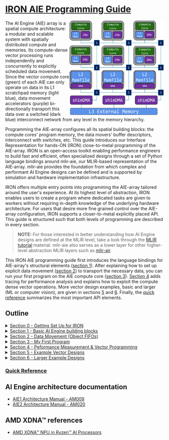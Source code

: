 <!---//===- README.md --------------------------*- Markdown -*-===//
//
// This file is licensed under the Apache License v2.0 with LLVM Exceptions.
// See https://llvm.org/LICENSE.txt for license information.
// SPDX-License-Identifier: Apache-2.0 WITH LLVM-exception
//
// Copyright (C) 2022, Advanced Micro Devices, Inc.
// 
//===----------------------------------------------------------------------===//-->

# <ins>IRON AIE Programming Guide</ins>

<img align="right" width="300" height="300" src="./assets/AIEarray.svg"> 

The AI Engine (AIE) array is a spatial compute architecture: a modular and scalable system with spatially distributed compute and memories. Its compute-dense vector processing runs independently and concurrently to explicitly scheduled data movement. Since the vector compute core (green) of each AIE can only operate on data in its L1 scratchpad memory (light blue), data movement accelerators (purple) bi-directionally transport this data over a switched (dark blue) interconnect network from any level in the memory hierarchy.

Programming the AIE-array configures all its spatial building blocks: the compute cores' program memory, the data movers' buffer descriptors, interconnect with switches, etc. This guide introduces our Interface Representation for hands-ON (IRON) close-to-metal programming of the AIE-array. IRON is an open-access toolkit enabling performance engineers to build fast and efficient, often specialized designs through a set of Python language bindings around mlir-aie, our MLIR-based representation of the AIE-array. mlir-aie provides the foundation from which complex and performant AI Engine designs can be defined and is supported by simulation and hardware implementation infrastructure.

IRON offers multiple entry points into programming the AIE-array tailored around the user's experience. At its highest level of abstraction, IRON enables users to create a program where dedicated tasks are given to workers without requiring in-depth knowledge of the underlying hardware architecture. For users that desire more fine grained control over the AIE-array configuration, IRON supports a closer-to-metal explicitly placed API. This guide is structured such that both levels of programming are described in every section.

> **NOTE:**  For those interested in better understanding how AI Engine designs are defined at the MLIR level, take a look through the [MLIR tutorial](../mlir_tutorials/) material. mlir-aie also serves as a lower layer for other higher-level abstraction MLIR layers such as [mlir-air](https://github.com/Xilinx/mlir-air).

This IRON AIE programming guide first introduces the language bindings for AIE-array's structural elements ([section 1](./section-1/README.md)). After explaining how to set up explicit data movement ([section 2](./section-2/README.md)) to transport the necessary data, you can run your first program on the AIE compute core ([section 3](./section-3/README.md)). [Section 4](./section-4/README.md) adds tracing for performance analysis and explains how to exploit the compute dense vector operations. More vector design examples, basic and larger (ML or computer vision), are given in sections [5](./section-5/README.md) and [6](./section-6/README.md). Finally, the [quick reference](./quick_reference.md) summarizes the most important API elements.

## Outline
<details><summary><a href="./section-0">Section 0 - Getting Set Up for IRON</a></summary>

* Introduce recommended hardware to target with IRON
* Simple instructions to set up your hardware, tools, and environment
</details>
<details><summary><a href="./section-1">Section 1 - Basic AI Engine building blocks</a></summary>

* Introduce the AI Engine building blocks for expressing an application design
* Give an example of Python bindings for MLIR source that define AIE tiles
</details>
<details><summary><a href="./section-2">Section 2 - Data Movement (Object FIFOs)</a></summary>

* Introduce the topic of objectfifos and how they abstract connections between tiles and data in the AIE array memories
* Explain key objectfifo data movement patterns
* Introduce more complex objectfifo connection patterns (broadcast, implicit copy, join, distribute)
* Demonstrate objectfifos with practical examples
* Explain runtime data movement between the host and AIE array
</details>
<details><summary><a href="./section-3">Section 3 - My First Program</a></summary>

* Introduce an example of the first simple program (Vector Scalar Multiplication)
* Illustrate how to run designs on Ryzen™ AI-enabled hardware
</details>
<details><summary><a href="./section-4">Section 4 - Peformance Measurement & Vector Programming</a></summary>

* Introduce performance measurement (timers, trace)
* Discuss topic of vector programming at the kernel level
</details>
<details><summary><a href="./section-5">Section 5 - Example Vector Designs</a></summary>

* Introduce additional vector design examples with exercises to measure their performance:
    * Passthrough
    * Vector $e^x$
    * Vector Scalar Addition
    * GEMM
    * CONV2D
    * ...
</details>
<details><summary><a href="./section-6">Section 6 - Larger Example Designs</a></summary>

* Introduce larger design examples with performance measured over multiple cores
    * Edge Detect
    * Resnet
    * ...
</details>

### [Quick Reference](./quick_reference.md)

## AI Engine architecture documentation
* [AIE1 Architecture Manual - AM009](https://docs.amd.com/r/en-US/am009-versal-ai-engine/Overview)
* [AIE2 Architecture Manual - AM020](https://docs.amd.com/r/en-US/am020-versal-aie-ml/Overview)

## AMD XDNA™ references
* [AMD XDNA™ NPU in Ryzen™ AI Processors](https://ieeexplore.ieee.org/document/10592049)


